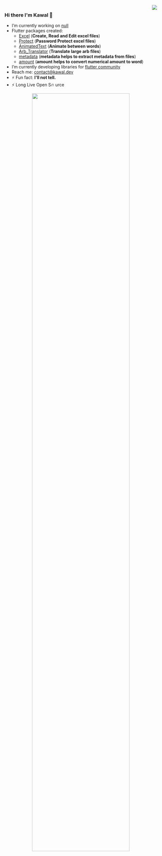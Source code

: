 <img  align='right' src="https://github-readme-stats.vercel.app/api?username=justkawal&count_private=true&show_icons=true&title_color=ffffff&icon_color=bb2acf&text_color=daf7dc&bg_color=151515">

### Hi there I'm Kawal 👋


- I’m currently working on [null](https://github.com/justkawal/excel)
- Flutter packages created:
  - [Excel](https://github.com/justkawal/excel)  (**Create, Read and Edit excel files**)
  - [Protect](https://github.com/justkawal/protect)  (**Password Protect excel files**)
  - [AnimatedText](https://github.com/justkawal/animated_text)  (**Animate between words**)
  - [Arb_Translator](https://github.com/justkawal/arb_translator)  (**Translate large arb files**)
  - [metadata](https://github.com/justkawal/metadata)  (**metadata helps to extract metadata from files**)
  - [amount](https://github.com/justkawal/amount)  (**amount helps to convert numerical amount to word**)
- I’m currently developing libraries for [flutter community](https://flutter.dev/)
- Reach me: contact@kawal.dev
- ⚡ Fun fact:   **I'll not tell.**
- ⚡ Long Live Open S🔥 urce

<p align="center"><img width="80%" src="https://github-readme-stats.vercel.app/api/top-langs/?username=justkawal&layout=compact&theme=dark" /></p>

